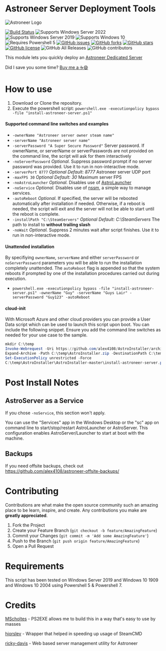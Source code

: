 # Astroneer Server Deployment Tools

![Astroneer Logo](https://astroneer.space/presskit/astroneer/images/header.png)


[![Build Status](https://travis-ci.com/alex4108/AstroInstaller.svg?branch=master)](https://travis-ci.com/alex4108/AstroInstaller)
![Supports Windows Server 2022](https://img.shields.io/badge/Windows-Server%202022-brightgreen)
![Supports Windows Server 2019](https://img.shields.io/badge/Windows-Server%202019-brightgreen)
![Supports Windows 10](https://img.shields.io/badge/Windows-10-brightgreen)
![Requires Powershell 5](https://img.shields.io/badge/Powershell-5+-green)
[![GitHub issues](https://img.shields.io/github/issues/alex4108/AstroInstaller)](https://github.com/alex4108/AstroInstaller/issues)
[![GitHub forks](https://img.shields.io/github/forks/alex4108/AstroInstaller)](https://github.com/alex4108/AstroInstaller/network)
[![GitHub stars](https://img.shields.io/github/stars/alex4108/AstroInstaller)](https://github.com/alex4108/AstroInstaller/stargazers)
[![GitHub license](https://img.shields.io/github/license/alex4108/AstroInstaller)](https://github.com/alex4108/AstroInstaller/blob/master/LICENSE)
![GitHub All Releases](https://img.shields.io/github/downloads/alex4108/AstroInstaller/total)
![GitHub contributors](https://img.shields.io/github/contributors/alex4108/AstroInstaller)

This module lets you quickly deploy an [Astroneer Dedicated Server](https://blog.astroneer.space/p/astroneer-dedicated-server-details/)

Did I save you some time?  [Buy me a :coffee::smile:](https://venmo.com/alex-schittko)

# How to use

1. Download or Clone the repository.
1. Execute the powershell script: `powershell.exe -executionpolicy bypass -file "install-astroneer-server.ps1"`

#### Supported command line switches and examples

* `-ownerName "Astroneer server owner steam name"`
* `-serverName "Astroneer server name"`
* `-serverPassword "A Super Secure Password"` Server password. If ownerName, or serverName or serverPasswords are not provided on the command line, the script will ask for them interactively
* `-noServerPassword` _Optional._ Suppress password prompt if no server password was provided. Use it to run in non-interactive mode.
* `-serverPort 8777` _Optional_ _Default: 8777_ Astroneer server UDP port
* `-maxFPS 30` _Optional_ _Default: 30_ Maximum server FPS
* `-noAstroLauncher` _Optional._ Disables use of [AstroLauncher](https://www.github.com/ricky-davis/AstroLauncher)
* `-noService` _Optional._ Disables use of [nssm](https://nssm.cc), a simple way to manage services.
* `-autoReboot` _Optional._  If specified, the server will be rebooted automatically after installation if needed.  Otherwise, if a reboot is needed, the script will exit and the server will not be able to start until the reboot is complete.
* `-installPath "C:\SteamServers"` _Optional_ _Default: C:\SteamServers_ The path to install to **without trailing slash**
* `-noWait` _Optional._ Suppress 2 minutes wait after script finishes. Use it to run in non-interactive mode.

#### Unattended installation

By specifiying `ownerName`, `serverName` and either `serverPassword` or `noServerPassword` parameters you will be able to run the installation completely unattended.  The `autoReboot` flag is appended so that the system reboots if prompted by one of the installation procedures carried out during execution.

* `powershell.exe -executionpolicy bypass -file "install-astroneer-server.ps1" -ownerName "Guy" -serverName "Guys Lair" -serverPassword "Guy123" -autoReboot`

#### cloud-init

With Microsoft Azure and other cloud providers you can provide a User Data script which can be used to launch this script upon boot.  You can include the following snippet.  Ensure you add the command line switches as needed for your use case to the sample.

```powershell
mkdir C:\temp
Invoke-Webrequest -Uri https://github.com/alex4108/AstroInstaller/archive/refs/heads/master.zip -OutFile C:\temp\AstroInstaller.zip
Expand-Archive -Path C:\temp\AstroInstaller.zip -DestinationPath C:\temp\AstroInstaller\
Set-ExecutionPolicy unrestricted -Force
C:\temp\AstroInstaller\AstroInstaller-master\install-astroneer-server.ps1 SWITCHES HERE
```

# Post Install Notes

## AstroServer as a Service

If you chose `-noService`, this section won't apply.

You can use the "Services" app in the Windows Desktop or the "sc" app on command line to start/stop/restart AstroLauncher or AstroServer.  This configuration enables AstroServer/Launcher to start at boot with the machine.

## Backups

If you need offsite backups, check out https://github.com/alex4108/astroneer-offsite-backups/

# Contributing

Contributions are what make the open source community such an amazing place to be learn, inspire, and create. Any contributions you make are **greatly appreciated**.

1. Fork the Project
2. Create your Feature Branch (`git checkout -b feature/AmazingFeature`)
3. Commit your Changes (`git commit -m 'Add some AmazingFeature'`)
4. Push to the Branch (`git push origin feature/AmazingFeature`)
5. Open a Pull Request

# Requirements

This script has been tested on Windows Server 2019 and Windows 10 1909 and Windows 10 2004 using Powershell 5 & Powershell 7.

# Credits

[MScholtes](https://github.com/MScholtes/PS2EXE) - PS2EXE allows me to build this in a way that's easy to use by masses

[hjorslev](https://github.com/hjorslev/SteamPS) - Wrapper that helped in speeding up usage of SteamCMD

[ricky-davis](https://www.github.com/ricky-davis/AstroLauncher) - Web based server management utility for Astroneer
